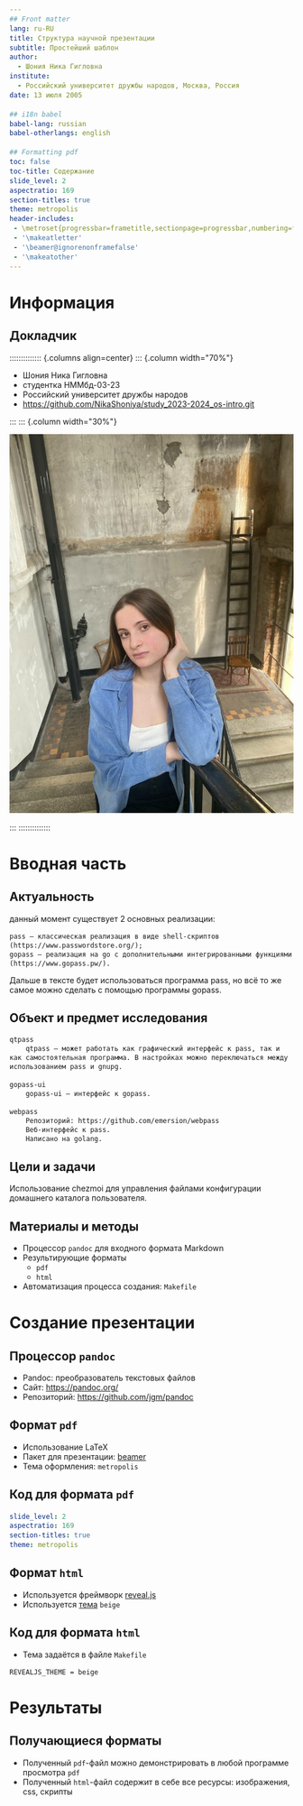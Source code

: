 ```yaml
---
## Front matter
lang: ru-RU
title: Структура научной презентации
subtitle: Простейший шаблон
author:
  - Шония Ника Гигловна
institute:
  - Российский университет дружбы народов, Москва, Россия
date: 13 июля 2005

## i18n babel
babel-lang: russian
babel-otherlangs: english

## Formatting pdf
toc: false
toc-title: Содержание
slide_level: 2
aspectratio: 169
section-titles: true
theme: metropolis
header-includes:
 - \metroset{progressbar=frametitle,sectionpage=progressbar,numbering=fraction}
 - '\makeatletter'
 - '\beamer@ignorenonframefalse'
 - '\makeatother'
---
```


# Информация

## Докладчик

:::::::::::::: {.columns align=center}
::: {.column width="70%"}

  * Шония Ника Гигловна
  * студентка НММбд-03-23
  * Российский университет дружбы народов
  * <https://github.com/NikaShoniya/study_2023-2024_os-intro.git>

:::
::: {.column width="30%"}

![](./image/ника.jpg)

:::
::::::::::::::

# Вводная часть

## Актуальность

 данный момент существует 2 основных реализации:

    pass — классическая реализация в виде shell-скриптов (https://www.passwordstore.org/);
    gopass — реализация на go с дополнительными интегрированными функциями (https://www.gopass.pw/).

Дальше в тексте будет использоваться программа pass, но всё то же самое можно сделать с помощью программы gopass.

## Объект и предмет исследования



    qtpass
        qtpass — может работать как графический интерфейс к pass, так и как самостоятельная программа. В настройках можно переключаться между использованием pass и gnupg.

    gopass-ui
        gopass-ui — интерфейс к gopass.

    webpass
        Репозиторий: https://github.com/emersion/webpass
        Веб-интерфейс к pass.
        Написано на golang.

## Цели и задачи

Использование chezmoi для управления файлами конфигурации домашнего каталога пользователя.

## Материалы и методы

- Процессор `pandoc` для входного формата Markdown
- Результирующие форматы
	- `pdf`
	- `html`
- Автоматизация процесса создания: `Makefile`

# Создание презентации

## Процессор `pandoc`

- Pandoc: преобразователь текстовых файлов
- Сайт: <https://pandoc.org/>
- Репозиторий: <https://github.com/jgm/pandoc>

## Формат `pdf`

- Использование LaTeX
- Пакет для презентации: [beamer](https://ctan.org/pkg/beamer)
- Тема оформления: `metropolis`

## Код для формата `pdf`

```yaml
slide_level: 2
aspectratio: 169
section-titles: true
theme: metropolis
```

## Формат `html`

- Используется фреймворк [reveal.js](https://revealjs.com/)
- Используется [тема](https://revealjs.com/themes/) `beige`

## Код для формата `html`

- Тема задаётся в файле `Makefile`

```make
REVEALJS_THEME = beige 
```
# Результаты

## Получающиеся форматы

- Полученный `pdf`-файл можно демонстрировать в любой программе просмотра `pdf`
- Полученный `html`-файл содержит в себе все ресурсы: изображения, css, скрипты



